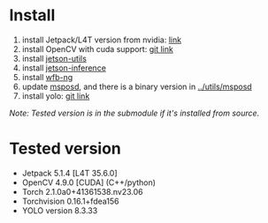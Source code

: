 # Install

1. install Jetpack/L4T version from nvidia: [link](https://docs.nvidia.com/jetson/archives/)
2. install OpenCV with cuda support: [git link](https://github.com/SnapDragonfly/SnapLearnOpenCV/blob/main/scripts/install_opencv_for_jetson.sh)
3. install [jetson-utils](../module)
4. install [jetson-inference](../module)
5. install [wfb-ng](../module)
6. update [msposd](../module), and there is a binary version in [../utils/msposd](../utils/msposd)
7. install yolo: [git link](https://github.com/ultralytics/ultralytics)

*Note: Tested version is in the submodule if it's installed from source.*

# Tested version

- Jetpack 5.1.4 [L4T 35.6.0]
- OpenCV 4.9.0 [CUDA] (C++/python)
- Torch 2.1.0a0+41361538.nv23.06
- Torchvision 0.16.1+fdea156
- YOLO version 8.3.33